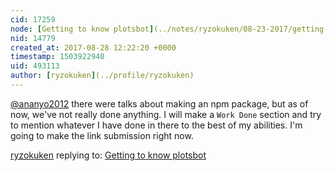 ```yaml
---
cid: 17259
node: [Getting to know plotsbot](../notes/ryzokuken/08-23-2017/getting-to-know-plotsbot)
nid: 14779
created_at: 2017-08-28 12:22:20 +0000
timestamp: 1503922940
uid: 493113
author: [ryzokuken](../profile/ryzokuken)
---
```


[@ananyo2012](/profile/ananyo2012) there were talks about making an npm package, but as of now, we've not really done anything. I will make a `Work Done` section and try to mention whatever I have done in there to the best of my abilities. I'm going to make the link submission right now.

[ryzokuken](../profile/ryzokuken) replying to: [Getting to know plotsbot](../notes/ryzokuken/08-23-2017/getting-to-know-plotsbot)


